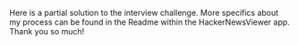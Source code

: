 Here is a partial solution to the interview challenge. 
More specifics about my process can be found in the Readme within the HackerNewsViewer app.
Thank you so much!
